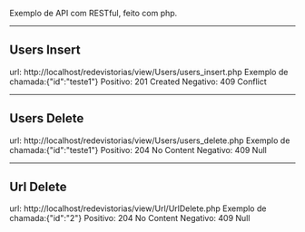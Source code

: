 Exemplo de API com RESTful, feito com php.


------------------------------
Users Insert
------------------------------
url: http://localhost/redevistorias/view/Users/users_insert.php
Exemplo de chamada:{"id":"teste1"}
Positivo: 201 Created
Negativo: 409 Conflict

------------------------------
Users Delete
------------------------------
url: http://localhost/redevistorias/view/Users/users_delete.php
Exemplo de chamada:{"id":"teste1"}
Positivo: 204 No Content
Negativo: 409 Null

------------------------------
Url Delete
------------------------------
url: http://localhost/redevistorias/view/Url/UrlDelete.php
Exemplo de chamada:{"id":"2"}
Positivo: 204 No Content
Negativo: 409 Null

